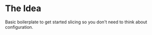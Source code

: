 # The Idea

Basic boilerplate to get started slicing so you don't need to think about configuration.

